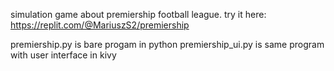 simulation game about premiership football league.
try it here: https://replit.com/@MariuszS2/premiership

premiership.py is bare progam in python
premiership_ui.py is same program with user interface in kivy


